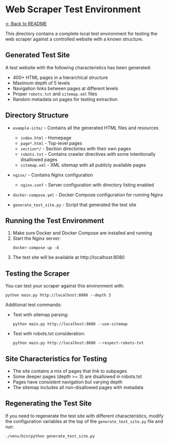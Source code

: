 # Web Scraper Test Environment

[← Back to README](README.md)

This directory contains a complete local test environment for testing the web scraper against a controlled website with a known structure.

## Generated Test Site

A test website with the following characteristics has been generated:
- 400+ HTML pages in a hierarchical structure
- Maximum depth of 5 levels
- Navigation links between pages at different levels
- Proper `robots.txt` and `sitemap.xml` files
- Random metadata on pages for testing extraction

## Directory Structure

- `example-site/` - Contains all the generated HTML files and resources
  - `index.html` - Homepage
  - `page*.html` - Top-level pages
  - `section*/` - Section directories with their own pages
  - `robots.txt` - Contains crawler directives with some intentionally disallowed pages
  - `sitemap.xml` - XML sitemap with all publicly available pages

- `nginx/` - Contains Nginx configuration
  - `nginx.conf` - Server configuration with directory listing enabled

- `docker-compose.yml` - Docker Compose configuration for running Nginx

- `generate_test_site.py` - Script that generated the test site

## Running the Test Environment

1. Make sure Docker and Docker Compose are installed and running
2. Start the Nginx server:
   ```
   docker-compose up -d
   ```
3. The test site will be available at http://localhost:8080

## Testing the Scraper

You can test your scraper against this environment with:

```
python main.py http://localhost:8080 --depth 3
```

Additional test commands:

- Test with sitemap parsing:
  ```
  python main.py http://localhost:8080 --use-sitemap
  ```

- Test with robots.txt consideration:
  ```
  python main.py http://localhost:8080 --respect-robots-txt
  ```

## Site Characteristics for Testing

- The site contains a mix of pages that link to subpages
- Some deeper pages (depth >= 3) are disallowed in robots.txt
- Pages have consistent navigation but varying depth
- The sitemap includes all non-disallowed pages with metadata

## Regenerating the Test Site

If you need to regenerate the test site with different characteristics, modify the configuration variables at the top of the `generate_test_site.py` file and run:

```
./venv/bin/python generate_test_site.py
``` 